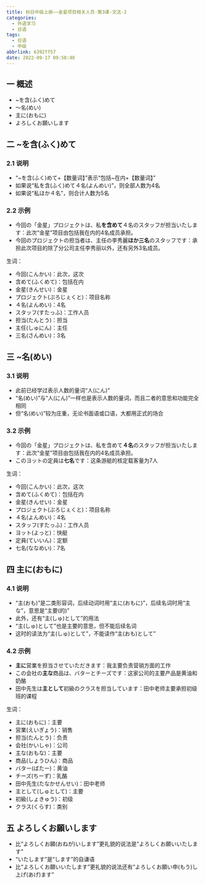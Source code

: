 ```yaml
---
title: 标日中级上册——金星项目相关人员-第3课-文法-2
categories:
  - 外语学习
  - 日语
tags:
  - 日语
  - 中级
abbrlink: 6392ff57
date: 2022-09-17 09:58:48
---
```

## 一 概述

* \~を含(ふく)めて
* ～名(めい)
* 主に(おもに)
* よろしくお願いします

<!--more-->

## 二 \~を含(ふく)めて

### 2.1 说明

*  “\~を含(ふく)めて+【数量词】”表示“包括~在内+【数量词】”
* 如果说“私を含(ふく)めて４名(よんめい)”，则全部人数为4名
* 如果说“私ほか４名”，则合计人数为5名

### 2.2 示例

* 今回の「金星」プロジェクトは、私**を含めて**４名のスタッフが担当いたします：此次“金星”项目由包括我在内的4名成员承担。
* 今回のプロジェクトの担当者は、主任の李秀麗**ほか三名**のスタッフです：承担此次项目的除了分公司主任李秀丽以外，还有另外3名成员。

生词：

* 今回(こんかい)：此次，这次
* 含めて(ふくめて)：包括在内
* 金星(きんせい)：金星
* プロジェクト(ぷろじぇくと)：项目名称
* ４名(よんめい)：4名
* スタッフ(すたっふ)：工作人员
* 担当(たんとう)：担当
* 主任(しゅにん)：主任
* 三名(さんめい)：3名

## 三 \~名(めい)

### 3.1 说明

* 此前已经学过表示人数的量词“人(にん)”
* “名(めい)”与“人(にん)”一样也是表示人数的量词，而且二者的意思和功能完全相同
* 但“名(めい)”较为庄重，无论书面语或口语，大都用正式的场合

### 3.2 示例

* 今回の「金星」プロジェクトは、私を含めて**４名**のスタッフが担当いたします：此次“金星”项目由包括我在内的4名成员承担。
* このヨットの定員は**七名**です：这条游艇的核定载客量为7人

生词：

* 今回(こんかい)：此次，这次
* 含めて(ふくめて)：包括在内
* 金星(きんせい)：金星
* プロジェクト(ぷろじぇくと)：项目名称
* ４名(よんめい)：4名
* スタッフ(すたっふ)：工作人员
* ヨット(よっと)：快艇
* 定員(ていいん)：定额
* 七名(ななめい)：7名

## 四 主に(おもに)

### 4.1 说明

* “主(おも)”是二类形容词，后续动词时用“主に(おもに)”，后续名词时用“主な”，意思是“主要(的)”
* 此外，还有“主(しゅ)として”的用法
* “主(しゅ)として”也是主要的意思，但不能后续名词
* 这时的读法为“主(しゅ)として”，不能读作“主(おも)として”

### 4.2 示例

* **主に**営業を担当させていただきます：我主要负责营销方面的工作
* この会社の**主な**商品は、バターとチーズです：这家公司的主要产品是黄油和奶酪
* 田中先生は**主として**初級のクラスを担当しています：田中老师主要承担初级班的课程

生词：

* 主に(おもに)：主要
* 営業(えいぎょう)：销售
* 担当(たんとう)：负责
* 会社(かいしゃ)：公司
* 主な(おもな)：主要
* 商品(しょうひん)：商品
* バター(ばたー)：黄油
* チーズ(ちーず)：乳酪
* 田中先生(たなかせんせい)：田中老师
* 主として(しゅとして)：主要
* 初級(しょきゅう)：初级
* クラス(くらす)：类别

## 五 よろしくお願いします

* 比“よろしくお願(おねが)いします”更礼貌的说法是“よろしくお願いいたします”
* “いたします”是“します”的自谦语
* 比“よろしくお願いいたします”更礼貌的说法还有“よろしくお願い申(もう)し上げ(あげ)ます”

